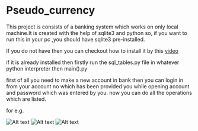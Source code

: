 # Pseudo_currency

This project is consists of a banking system which works on only local machine.It is created with the help of sqlite3 and python so, if you want to run this in your pc ,you should have sqlite3 pre-installed.

If you do not have then you can checkout how to install it by this [video](https://www.youtube.com/watch?v=wXEZZ2JT3-k&t=272s) 

if it is already installed then firstly run the sql_tables.py file in whatever python interpreter then main().py

first of all you need to make a new account in bank then you can login in from your account no which has been provided you while opening account and password which was entered by you. now you can do all the operations which are listed.

for e.g. 

![Alt text](https://user-images.githubusercontent.com/44167202/81551557-ad039e00-939f-11ea-9d40-d23dea4bd677.png)
![Alt text](https://user-images.githubusercontent.com/44167202/81551571-b2f97f00-939f-11ea-8440-479a283b4425.png)
![Alt text](https://user-images.githubusercontent.com/44167202/81551593-bb51ba00-939f-11ea-9924-085ca5a63b96.png)
